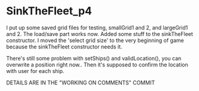 # SinkTheFleet_p4

I put up some saved grid files for testing, smallGrid1 and 2, and largeGrid1 and 2. 
The load/save part works now.  Added some stuff to the sinkTheFleet constructor.
I moved the 'select grid size' to the very beginning of game because the sinkTheFleet
constructor needs it. 

There's still some problem with setShips() and validLocation(), you can overwrite a 
position right now.. Then it's supposed to confirm the location with user for each ship. 

DETAILS ARE IN THE "WORKING ON COMMENTS" COMMIT 
